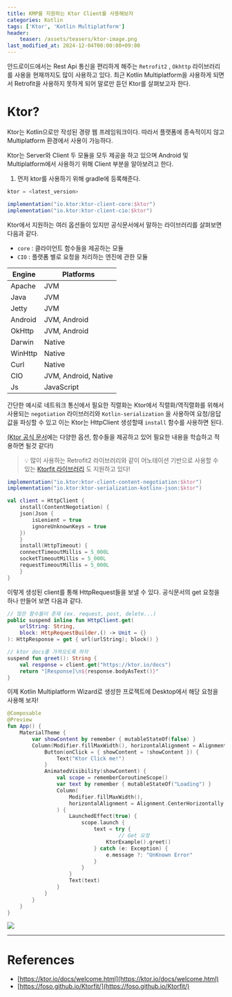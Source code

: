 ```yaml
---
title: KMP를 지원하는 Ktor Client를 사용해보자 
categories: Kotlin
tags: ['Ktor', 'Kotlin Multiplatform']
header:
    teaser: /assets/teasers/ktor-image.png
last_modified_at: 2024-12-04T00:00:00+09:00
---
```

안드로이드에서는 Rest Api 통신을 편리하게 해주는 `Retrofit2` , `Okhttp` 라이브러리를 사용을 현재까지도 많이 사용하고 있다. 최근 Kotlin Multiplatform을 사용하게 되면서 Retrofit을 사용하지 못하게 되어 말로만 듣던 Ktor를 살펴보고자 한다.

# Ktor?

Ktor는 Kotlin으로만 작성된 경량 웹 프레임워크이다.  따라서 플랫폼에 종속적이지 않고 Multiplatform 환경에서 사용이 가능하다.

Ktor는 Server와 Client 두 모듈을 모두 제공을 하고 있으며 Android 및 Multiplatform에서 사용하기 위해 Client 부분을 알아보려고 한다.

1. 먼저 ktor를 사용하기 위해 gradle에 등록해준다.

```groovy
ktor = <latest_version>

implementation("io.ktor:ktor-client-core:$ktor")
implementation("io.ktor:ktor-client-cio:$ktor")
```

Ktor에서 지원하는 여러 옵션들이 있지만 공식문서에서 말하는  라이브러리를 살펴보면 다음과 같다.

- `core` :  클라이언트 함수들을 제공하는 모듈
- `CIO` : 플랫폼 별로 요청을 처리하는 엔진에 관한 모듈

| Engine | Platforms |
| --- | --- |
| Apache | JVM |
| Java | JVM |
| Jetty | JVM |
| Android | JVM, Android |
| OkHttp | JVM, Android |
| Darwin | Native |
| WinHttp | Native |
| Curl | Native |
| CIO | JVM, Android, Native |
| Js | JavaScript |

간단한 예시로 네트워크 통신에서 필요한 직렬화는 Ktor에서 직렬화/역직렬화를 위해서 사용되는 `negotiation` 라이브러리와 `Kotlin-serialization` 을 사용하여 요청/응답 값을 파싱할 수 있고 이는 Ktor는 HttpClient 생성할때 `install` 함수를 사용하면 된다.

[(Ktor 공식 문서](https://ktor.io/docs/client-create-new-application.html)에는 다양한 옵션, 함수들을 제공하고 있어 필요한 내용을 학습하고 적용하면 될것 같다!)

> 💡 많이 사용하는 Retrofit2 라이브러리와 같이 어노테이션 기반으로 사용할 수 있는 [Ktorfit 라이브러리](https://foso.github.io/Ktorfit/) 도 지원하고 있다!
> 

```groovy
implementation("io.ktor:ktor-client-content-negotiation:$ktor")
implementation("io.ktor:ktor-serialization-kotlinx-json:$ktor")
```

```kotlin
val client = HttpClient {
	install(ContentNegotiation) {
    json(Json {
        isLenient = true
        ignoreUnknownKeys = true
    })
	}
	install(HttpTimeout) {
    connectTimeoutMillis = 5_000L
    socketTimeoutMillis = 5_000L
    requestTimeoutMillis = 5_000L
	}
}
```

이렇게 생성된 client를 통해 HttpRequest들을 보낼 수 있다. 공식문서의 get 요청을 하나 만들어 보면 다음과 같다.

```kotlin
// 많은 함수들이 존재 (ex. request, post, delete...)
public suspend inline fun HttpClient.get(
    urlString: String,
    block: HttpRequestBuilder.() -> Unit = {}
): HttpResponse = get { url(urlString); block() }

// ktor docs를 가져오도록 하자
suspend fun greet(): String {
    val response = client.get("https://ktor.io/docs")
    return "[Response]\n${response.bodyAsText()}"
}
```

이제 Kotlin Multiplatform Wizard로 생성한 프로젝트에 Desktop에서 해당 요청을 사용해 보자!

```kotlin
@Composable
@Preview
fun App() {
    MaterialTheme {
        var showContent by remember { mutableStateOf(false) }
        Column(Modifier.fillMaxWidth(), horizontalAlignment = Alignment.CenterHorizontally) {
            Button(onClick = { showContent = !showContent }) {
                Text("Ktor Click me!")
            }
            AnimatedVisibility(showContent) {
                val scope = rememberCoroutineScope()
                var text by remember { mutableStateOf("Loading") }
                Column(
                    Modifier.fillMaxWidth(),
                    horizontalAlignment = Alignment.CenterHorizontally
                ) {
                    LaunchedEffect(true) {
                        scope.launch {
                            text = try {
		                            // Get 요청 
                                KtorExample().greet()
                            } catch (e: Exception) {
                                e.message ?: "UnKnown Error"
                            }
                        }
                    }
                    Text(text)
                }
            }
        }
    }
}
```

<img src="https://github.com/user-attachments/assets/48b1d777-3e20-4560-8537-5d251023b820">

- - -
# References

- [https://ktor.io/docs/welcome.html](https://ktor.io/docs/welcome.html)
- [https://foso.github.io/Ktorfit/](https://foso.github.io/Ktorfit/)